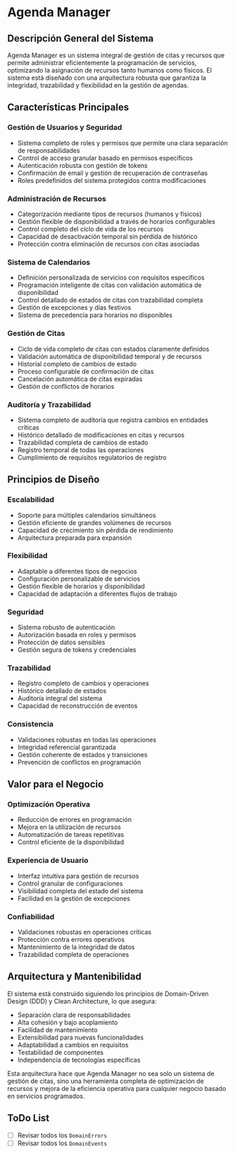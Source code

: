 # Agenda Manager

## Descripción General del Sistema

Agenda Manager es un sistema integral de gestión de citas y recursos que permite administrar eficientemente la programación de servicios, optimizando la asignación de recursos tanto humanos como físicos. El sistema está diseñado con una arquitectura robusta que garantiza la integridad, trazabilidad y flexibilidad en la gestión de agendas.

## Características Principales

### Gestión de Usuarios y Seguridad

- Sistema completo de roles y permisos que permite una clara separación de responsabilidades
- Control de acceso granular basado en permisos específicos
- Autenticación robusta con gestión de tokens
- Confirmación de email y gestión de recuperación de contraseñas
- Roles predefinidos del sistema protegidos contra modificaciones

### Administración de Recursos

- Categorización mediante tipos de recursos (humanos y físicos)
- Gestión flexible de disponibilidad a través de horarios configurables
- Control completo del ciclo de vida de los recursos
- Capacidad de desactivación temporal sin pérdida de histórico
- Protección contra eliminación de recursos con citas asociadas

### Sistema de Calendarios

- Definición personalizada de servicios con requisitos específicos
- Programación inteligente de citas con validación automática de disponibilidad
- Control detallado de estados de citas con trazabilidad completa
- Gestión de excepciones y días festivos
- Sistema de precedencia para horarios no disponibles

### Gestión de Citas

- Ciclo de vida completo de citas con estados claramente definidos
- Validación automática de disponibilidad temporal y de recursos
- Historial completo de cambios de estado
- Proceso configurable de confirmación de citas
- Cancelación automática de citas expiradas
- Gestión de conflictos de horarios

### Auditoría y Trazabilidad

- Sistema completo de auditoría que registra cambios en entidades críticas
- Histórico detallado de modificaciones en citas y recursos
- Trazabilidad completa de cambios de estado
- Registro temporal de todas las operaciones
- Cumplimiento de requisitos regulatorios de registro

## Principios de Diseño

### Escalabilidad

- Soporte para múltiples calendarios simultáneos
- Gestión eficiente de grandes volúmenes de recursos
- Capacidad de crecimiento sin pérdida de rendimiento
- Arquitectura preparada para expansión

### Flexibilidad

- Adaptable a diferentes tipos de negocios
- Configuración personalizable de servicios
- Gestión flexible de horarios y disponibilidad
- Capacidad de adaptación a diferentes flujos de trabajo

### Seguridad

- Sistema robusto de autenticación
- Autorización basada en roles y permisos
- Protección de datos sensibles
- Gestión segura de tokens y credenciales

### Trazabilidad

- Registro completo de cambios y operaciones
- Histórico detallado de estados
- Auditoría integral del sistema
- Capacidad de reconstrucción de eventos

### Consistencia

- Validaciones robustas en todas las operaciones
- Integridad referencial garantizada
- Gestión coherente de estados y transiciones
- Prevención de conflictos en programación

## Valor para el Negocio

### Optimización Operativa

- Reducción de errores en programación
- Mejora en la utilización de recursos
- Automatización de tareas repetitivas
- Control eficiente de la disponibilidad

### Experiencia de Usuario

- Interfaz intuitiva para gestión de recursos
- Control granular de configuraciones
- Visibilidad completa del estado del sistema
- Facilidad en la gestión de excepciones

### Confiabilidad

- Validaciones robustas en operaciones críticas
- Protección contra errores operativos
- Mantenimiento de la integridad de datos
- Trazabilidad completa de operaciones

## Arquitectura y Mantenibilidad

El sistema está construido siguiendo los principios de Domain-Driven Design (DDD) y Clean Architecture, lo que asegura:

- Separación clara de responsabilidades
- Alta cohesión y bajo acoplamiento
- Facilidad de mantenimiento
- Extensibilidad para nuevas funcionalidades
- Adaptabilidad a cambios en requisitos
- Testabilidad de componentes
- Independencia de tecnologías específicas

Esta arquitectura hace que Agenda Manager no sea solo un sistema de gestión de citas, sino una herramienta completa de optimización de recursos y mejora de la eficiencia operativa para cualquier negocio basado en servicios programados.

## ToDo List

- [ ] Revisar todos los `DomainErrors`
- [ ] Revisar todos los `DomainEvents`
